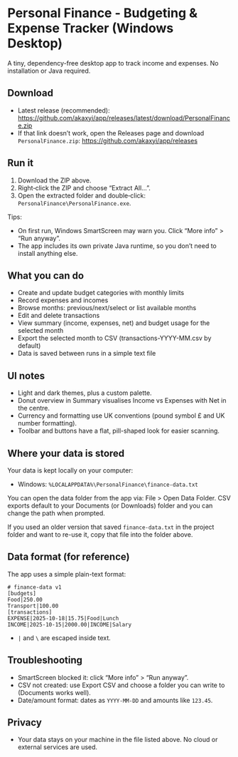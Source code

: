 # Personal Finance - Budgeting & Expense Tracker (Windows Desktop)

A tiny, dependency-free desktop app to track income and expenses. No installation or Java required.

## Download
- Latest release (recommended): https://github.com/akaxyi/app/releases/latest/download/PersonalFinance.zip
- If that link doesn’t work, open the Releases page and download `PersonalFinance.zip`:
  https://github.com/akaxyi/app/releases

## Run it
1) Download the ZIP above.
2) Right‑click the ZIP and choose “Extract All…”.
3) Open the extracted folder and double‑click: `PersonalFinance\PersonalFinance.exe`.

Tips:
- On first run, Windows SmartScreen may warn you. Click “More info” > “Run anyway”.
- The app includes its own private Java runtime, so you don’t need to install anything else.

## What you can do
- Create and update budget categories with monthly limits
- Record expenses and incomes
- Browse months: previous/next/select or list available months
- Edit and delete transactions
- View summary (income, expenses, net) and budget usage for the selected month
- Export the selected month to CSV (transactions-YYYY-MM.csv by default)
- Data is saved between runs in a simple text file

## UI notes
- Light and dark themes, plus a custom palette.
- Donut overview in Summary visualises Income vs Expenses with Net in the centre.
- Currency and formatting use UK conventions (pound symbol £ and UK number formatting).
- Toolbar and buttons have a flat, pill-shaped look for easier scanning.

## Where your data is stored
Your data is kept locally on your computer:
- Windows: `%LOCALAPPDATA%\PersonalFinance\finance-data.txt`

You can open the data folder from the app via: File > Open Data Folder. CSV exports default to your Documents (or Downloads) folder and you can change the path when prompted.

If you used an older version that saved `finance-data.txt` in the project folder and want to re-use it, copy that file into the folder above.

## Data format (for reference)
The app uses a simple plain-text format:

```
# finance-data v1
[budgets]
Food|250.00
Transport|100.00
[transactions]
EXPENSE|2025-10-18|15.75|Food|Lunch
INCOME|2025-10-15|2000.00|INCOME|Salary
```

- `|` and `\` are escaped inside text.

## Troubleshooting
- SmartScreen blocked it: click “More info” > “Run anyway”.
- CSV not created: use Export CSV and choose a folder you can write to (Documents works well).
- Date/amount format: dates as `YYYY-MM-DD` and amounts like `123.45`.

## Privacy
- Your data stays on your machine in the file listed above. No cloud or external services are used.
